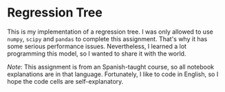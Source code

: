# Regression Tree

This is my implementation of a regression tree. I was only allowed to use `numpy`, `scipy` and `pandas` to complete this assignment. That's why it has some serious performance issues.
Nevertheless, I learned a lot programming this model, so I wanted to share it with the world.

*Note*: This assignment is from an Spanish-taught course, so all notebook explanations are in that language. Fortunately, I like to code in English, so I hope the code cells are self-explanatory.
